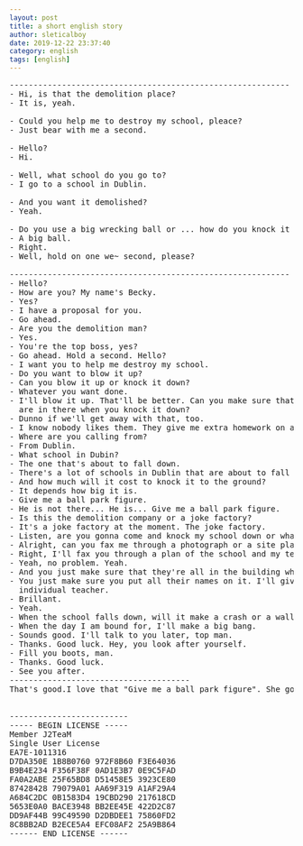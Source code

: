 ```yaml
---
layout: post
title: a short english story
author: sleticalboy
date: 2019-12-22 23:37:40
category: english
tags: [english]
---
```


<pre>
-----------------------------------------------------------
- Hi, is that the demolition place?
- It is, yeah.

- Could you help me to destroy my school, pleace?
- Just bear with me a second.

- Hello?
- Hi.

- Well, what school do you go to?
- I go to a school in Dublin.

- And you want it demolished?
- Yeah.

- Do you use a big wrecking ball or ... how do you knock it down?
- A big ball.
- Right.
- Well, hold on one we~ second, please?

-----------------------------------------------------------
- Hello?
- How are you? My name's Becky.
- Yes?
- I have a proposal for you.
- Go ahead.
- Are you the demolition man?
- Yes.
- You're the top boss, yes?
- Go ahead. Hold a second. Hello?
- I want you to help me destroy my school.
- Do you want to blow it up?
- Can you blow it up or knock it down?
- Whatever you want done.
- I'll blow it up. That'll be better. Can you make sure that all my teachers
  are in there when you knock it down?
- Dunno if we'll get away with that, too.
- I know nobody likes them. They give me extra homework on a Friday and everything.
- Where are you calling from?
- From Dublin.
- What school in Dubin?
- The one that's about to fall down.
- There's a lot of schools in Dublin that are about to fall down.
- And how much will it cost to knock it to the ground?
- It depends how big it is.
- Give me a ball park figure.
- He is not there... He is... Give me a ball park figure.
- Is this the demolition company or a joke factory?
- It's a joke factory at the moment. The joke factory.
- Listen, are you gonna come and knock my school down or what?
- Alright, can you fax me through a photograph or a site plan or something?
- Right, I'll fax you through a plan of the school and my teacher's names.
- Yeah, no problem. Yeah.
- And you just make sure that they're all in the building when you knock it down.
- You just make sure you put all their names on it. I'll give you a price for each
  individual teacher.
- Brillant.
- Yeah.
- When the school falls down, will it make a crash or a wallop?
- When the day I am bound for, I'll make a big bang.
- Sounds good. I'll talk to you later, top man.
- Thanks. Good luck. Hey, you look after yourself.
- Fill you boots, man.
- Thanks. Good luck.
- See you after.
--------------------------------------
That's good.I love that "Give me a ball park figure". She got a big feature of that.


-------------------------
----- BEGIN LICENSE -----
Member J2TeaM
Single User License
EA7E-1011316
D7DA350E 1B8B0760 972F8B60 F3E64036
B9B4E234 F356F38F 0AD1E3B7 0E9C5FAD
FA0A2ABE 25F65BD8 D51458E5 3923CE80
87428428 79079A01 AA69F319 A1AF29A4
A684C2DC 0B1583D4 19CBD290 217618CD
5653E0A0 BACE3948 BB2EE45E 422D2C87
DD9AF44B 99C49590 D2DBDEE1 75860FD2
8C8BB2AD B2ECE5A4 EFC08AF2 25A9B864
------ END LICENSE ------​

</pre>